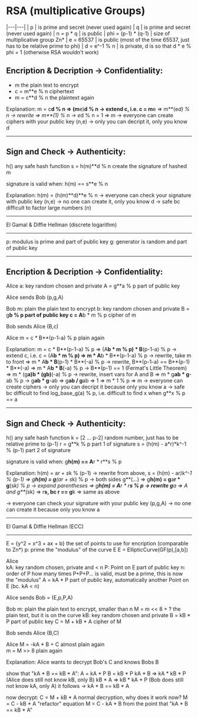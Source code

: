 # RSA (multiplicative Groups)
|---|---|
| p	| is prime and secret (never used again)
| q	| is prime and secret (never used again)
| n = p * q	| is public
| phi = (p-1) * (q-1)	| size of multiplicative group Zn*
| e 	= 65537	| is public (most of the time 65537, just has to be relative prime to phi)
| d 	= e^-1 % n	| is private, d is so that d * e % phi = 1 (otherwise RSA wouldn't work)

## Encription & Decription -> Confidentiality:
- m					the plain text to encrypt
- c = m**e % n		ciphertext
- m = c**d % n		the plaintext again

Explanation:
m = c**d % n 
 => (m**e)**d % n 	-> extend c, i.e. c = m**e
 => m**(e*d) % n 	-> rewrite
 => m**(1) % n 		-> e*d % n = 1
 => m
-> everyone can create ciphers with your public key (n,e)
-> only you can decript it, only you know d
 
-------------------------------
Sign and Check -> Authenticity:
-------------------------------
h()					any safe hash function
s = h(m)**d % n	create the signature of hashed m

signature is valid when:
h(m) == s**e % n

Explanation:
h(m) = (h(m)**d)**e % n
-> everyone can check your signature with public key (n,e)
-> no one can create it, only you know d
-> safe bc difficult to factor large numbers (n)
 

*************************************************************************************************************
El Gamal & Diffie Hellman (discrete logarithm)
**********************************************
p:	modulus				is prime and part of public key
g:	generator			is random and part of public key

-------------------------------------------
Encription & Decription -> Confidentiality:
-------------------------------------------
Alice
a:	key					random chosen and private
A =	g**a % p			part of public key

Alice sends Bob (p,g,A)

Bob
m:	plain				the plain text to encrypt
b:	key					random chosen and private
B =	g**b % p			part of public key
c =	A**b * m % p		cipher of m

Bob sends Alice (B,c)

Alice
m =	c * B**(p-1-a) % p	plain again

Explanation:
m = c * B**(p-1-a) % p 
 => (A**b * m % p) * B**(p-1-a) % p 	-> extend c, i.e. c = (A**b * m % p)
 => m * A**b * B**(p-1-a) % p			-> rewrite, take m to front
 => m * A**b * B**(p-1) * B**(-a) % p	-> rewrite, B**(p-1-a) == B**(p-1) * B**(-a)
 => m * A**b * B**(-a) % p				-> B**(p-1) == 1 (Fermat's Little Theorem)
 => m * (g**a)**b * (g**b)**(-a) % p	-> rewrite, insert vars for A and B
 => m * g**ab * g**-ab % p				-> g**ab * g**-ab => g**ab / g**ab => 1
 => m * 1 % p
 => m
-> everyone can create ciphers
-> only you can decript it because only you know a
-> safe bc difficult to find log_base_g(a) % p, i.e. difficult to find x when g**x % p == a

-------------------------------
Sign and Check -> Authenticity:
-------------------------------
h()								any safe hash function
k = [2 ... p-2]					random number, just has to be relative prime to (p-1)
r = g**k % p					part 1 of signature
s = (h(m) - a*r)*k^-1 % (p-1)	part 2 of signature

signature is valid when:
g**h(m) == A**r * r**s % p

Explanation:
h(m) = a*r + s*k % (p-1)				-> rewrite from above, s = (h(m) - a*r)*k^-1 % (p-1)
 => g**h(m) = g**(a*r + s*k) % p		-> both sides g**(...)
 => g**h(m) = g**a**r * g**(s*k) % p	-> expand parentheses
 => g**h(m) = A**r * r**s % p			-> rewrite g**a => A and g**(s*k) => r**s, bc r == g**k
 => same as above

-> everyone can check your signature with your public key (p,g,A)
-> no one can create it because only you know a

 
*************************************************************************************************************
El Gamal & Diffie Hellman (ECC)
*******************************
E = {y^2 = x^3 + ax + b}		the set of points to use for encription (comparable to Zn*)
p:	prime						the "modulus" of the curve E
E = EllipticCurve(GF(p),[a,b])

Alice		
kA:	key					random chosen, private and < n
P:	Point on E			part of public key
n:	order of P			how many times P+P+P... is valid, must be a prime, this is now the "modulus"
A =	kA * P				part of public key, automatically another Point on E (bc. kA < n)

Alice sends Bob = (E,p,P,A)

Bob
m:	plain				the plain text to encrypt, smaller than n
M = m << 8 + ?			the plain text, but it is on the curve
kB:	key					random chosen and private
B =	kB * P				part of public key
C =	M + kB * A			cipher of M

Bob sends Alice (B,C)

Alice
M =	-kA * B + C			almost plain again	
m = M >> 8				plain again		

Explanation:
Alice wants to decrypt Bob's C and knows Bobs B

show that "kA * B == kB * A":
A = kA * P
B = kB * P
kA * B => kA * kB * P 	(Alice does still not know kB, only B)
kB * A => kB * kA * P 	(Bob does still not know kA, only A)
it follows -> kA * B == kB * A

now decrypt:
C = M + kB * A			normal decryption, why does it work now?
M = C - kB * A			"refactor" equation
M = C - kA * B			from the point that "kA * B == kB * A"



